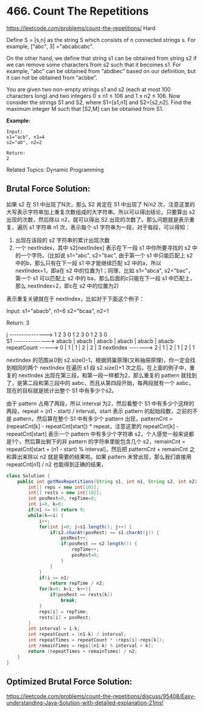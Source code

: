 # 466. Count The Repetitions
<https://leetcode.com/problems/count-the-repetitions/>
Hard

Define S = [s,n] as the string S which consists of n connected strings s. For example, ["abc", 3] ="abcabcabc".

On the other hand, we define that string s1 can be obtained from string s2 if we can remove some characters from s2 such that it becomes s1. For example, “abc” can be obtained from “abdbec” based on our definition, but it can not be obtained from “acbbe”.

You are given two non-empty strings s1 and s2 (each at most 100 characters long) and two integers 0 ≤ n1 ≤ 106 and 1 ≤ n2 ≤ 106. Now consider the strings S1 and S2, where S1=[s1,n1] and S2=[s2,n2]. Find the maximum integer M such that [S2,M] can be obtained from S1.

**Example:**

    Input:
    s1="acb", n1=4
    s2="ab", n2=2

    Return:
    2

Related Topics: Dynamic Programming

## Brutal Force Solution: 

如果 s2 在 S1 中出现了N次，那么 S2 肯定在 S1 中出现了 N/n2 次，注意这里的大写表示字符串加上重复次数组成的大字符串。所以可以得出结论，只要算出 s2 出现的次数，然后除以 n2，就可以得出 S2 出现的次数了。那么问题就是表示重复，遍历 s1 字符串 n1 次，表示每个 s1 字符串为一段，对于每段，可以得知：

1. 出现在该段的 s2 字符串的累计出现次数
2. 一个 nextIndex，其中 s2[nextIndex] 表示在下一段 s1 中你所要寻找的 s2 中的一个字符。(比如说 s1="abc", s2="bac", 由于第一个 s1 中只能匹配上 s2 中的b，那么只有在下一段 s1 中才能继续匹配 s2 中的a，所以 nextIndex=1，即a在 s2 中的位置为1；同理，比如  s1="abca", s2="bac"，第一个 s1 可以匹配上 s2 中的 ba，那么后面的c只能在下一段 s1 中匹配上，那么 nextIndex=2，即c在 s2 中的位置为2)

表示重复关键就在于 nextIndex，比如对于下面这个例子：

Input:
s1="abacb", n1=6
s2="bcaa", n2=1

Return: 3
 
j --------------->  1 2    3 0 1      2    3 0 1      2    3 0   
S1 --------------> abacb | abacb | abacb | abacb | abacb | abacb 
repeatCount ----->    0  |   1   |   1   |   2   |   2   |   3
nextIndex ------->    2  |   1   |   2   |   1   |   2   |   1
 
nextIndex 的范围从0到 s2.size()-1，根据鸽巢原理(又称抽屉原理)，你一定会找到相同的两个 nextIndex 在遍历 s1 段 s2.size()+1 次之后。在上面的例子中，重复的 nextIndex 出现在第三段，和第一段一样都为2，那么重复的 pattern 就找到了，是第二段和第三段中的 aabc，而且从第四段开始，每两段就有一个 aabc，现在的目标就是统计出整个 S1 中有多少个s2。

由于 pattern 占用了两段，所以 interval 为2，然后看整个 S1 中有多少个这样的两段，repeat = (n1 - start) / interval。start 表示 pattern 的起始段数，之前的不是 pattern，然后算在整个 S1 中有多少个 pattern 出现，patternCnt = (repeatCnt[k] - repeatCnt[start]) * repeat，注意这里的 repeatCnt[k] - repeatCnt[start] 表示一个 pattern 中有多少个字符串 s2，个人感觉一般来说都是1个。然后算出剩下的非 pattern 的字符串里能包含几个 s2，remainCnt = repeatCnt[start + (n1 - start) % interval]，然后把 patternCnt + remainCnt 之和算出来除以 n2 就是需要的结果啦。如果 pattern 未曾出现，那么我们直接用 repeatCnt[n1] / n2 也能得到正确的结果，

```java
class Solution {
    public int getMaxRepetitions(String s1, int n1, String s2, int n2) {
        int[] reps = new int[102];
        int[] rests = new int[102];
        int posRest=0, repTime=0;
        int i=0, k=0;
        if(n1 <= 0) return 0;
        while(k==i) {
            i++;
            for(int j=0; j<s1.length(); j++) {
                if(s2.charAt(posRest) == s1.charAt(j)) {
                    posRest++;
                    if(posRest == s2.length()) {
                        repTime++;
                        posRest=0;
                    }
                }
            }
            if(i >= n1)
                return repTime / n2;
            for(k=0; k<i; k++){
                if(posRest == rests[k])
                    break;
            }
            reps[i] = repTime;
            rests[i] = posRest;
        }
        int interval = i-k;
        int repeatCount = (n1-k) / interval;
        int repeatTimes = repeatCount * (reps[i]-reps[k]);
        int remainTimes = reps[(n1-k) % interval + k];
        return (repeatTimes + remainTimes) / n2;
    }
}
```

## Optimized Brutal Force Solution: 
<https://leetcode.com/problems/count-the-repetitions/discuss/95408/Easy-understanding-Java-Solution-with-detailed-explanation-21ms!>